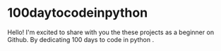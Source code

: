 # 100daytocodeinpython
Hello! I'm excited to share with you the these projects as a beginner on Github. By dedicating 100 days to code in python .

